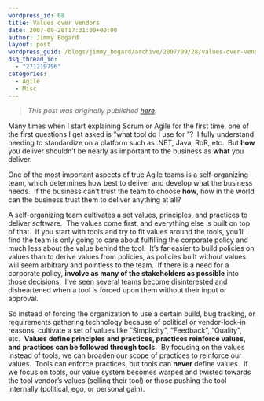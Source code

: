 ```yaml
---
wordpress_id: 68
title: Values over vendors
date: 2007-09-28T17:31:00+00:00
author: Jimmy Bogard
layout: post
wordpress_guid: /blogs/jimmy_bogard/archive/2007/09/28/values-over-vendors.aspx
dsq_thread_id:
  - "271219796"
categories:
  - Agile
  - Misc
---
```

> _This post was originally published [here](http://grabbagoft.blogspot.com/2007/09/values-over-vendors.html)._

Many times when I start explaining Scrum or Agile for the first time, one of the first questions I get asked is &#8220;what tool do I use for <project function>&#8221;?&nbsp; I fully understand needing to standardize on a platform such as .NET, Java, RoR, etc.&nbsp; But **how** you deliver&nbsp;shouldn&#8217;t be&nbsp;nearly as important to the business as **what** you deliver.

One of the most important aspects of true Agile teams is a self-organizing team, which determines how best to deliver and develop what the business needs.&nbsp; If the business can&#8217;t trust the team to choose **how**, how in the world can the business trust them to deliver anything at all?

A self-organizing team cultivates a set values, principles, and practices to deliver software.&nbsp; The values come first, and everything else is built on top of that.&nbsp; If you start with tools and try to fit values around the tools, you&#8217;ll find the team is only going to care about fulfilling the corporate policy and much less about the value behind the tool.&nbsp; It&#8217;s far easier to build policies on values than to derive values from policies, as policies built without values will seem arbitrary and pointless to the team.&nbsp; If there is a need for a corporate policy, **involve as many of the stakeholders as possible** into those decisions.&nbsp; I&#8217;ve seen several teams become disinterested and disheartened when a tool is forced upon them without their input or approval.

So instead of forcing the organization to use a certain build, bug tracking, or requirements gathering technology because of political or vendor-lock-in reasons, cultivate a set of values like &#8220;Simplicity&#8221;, &#8220;Feedback&#8221;, &#8220;Quality&#8221;, etc.&nbsp; **Values define principles and practices, practices reinforce values, and practices can be followed through tools.**&nbsp; By focusing on the values instead of tools, we can broaden our scope of practices to reinforce our values.&nbsp; Tools can enforce practices, but tools can **never** define values.&nbsp; If we focus on tools, our value system becomes warped and twisted towards the tool vendor&#8217;s values (selling their tool)&nbsp;or those pushing the tool internally (political, ego, or personal gain).